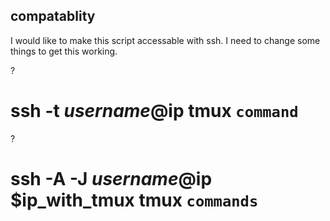 ## compatablity
I would like to make this script accessable with ssh.
I need to change some things to get this working. 

?
# ssh -t $username@$ip tmux `command`
?
# ssh -A -J $username@$ip $ip_with_tmux tmux `commands`
